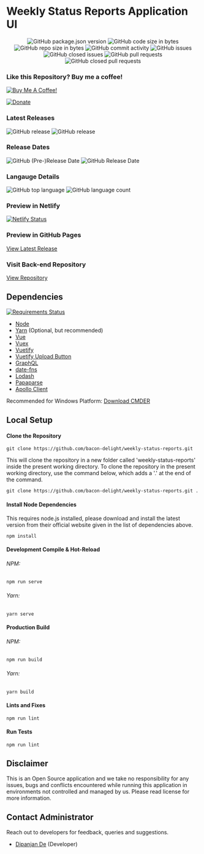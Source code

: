 # Weekly Status Reports Application UI

<p align="center">
	<img alt="GitHub package.json version" src="https://img.shields.io/github/package-json/v/bacon-delight/weekly-status-reports.svg?style=for-the-badge">
	<img alt="GitHub code size in bytes" src="https://img.shields.io/github/languages/code-size/bacon-delight/weekly-status-reports.svg?style=for-the-badge">
	<img alt="GitHub repo size in bytes" src="https://img.shields.io/github/repo-size/bacon-delight/weekly-status-reports.svg?style=for-the-badge">
	<img alt="GitHub commit activity" src="https://img.shields.io/github/commit-activity/m/bacon-delight/weekly-status-reports.svg?style=for-the-badge">
	<img alt="GitHub issues" src="https://img.shields.io/github/issues-raw/bacon-delight/weekly-status-reports.svg?label=Open%20Issues&style=for-the-badge">
	<img alt="GitHub closed issues" src="https://img.shields.io/github/issues-closed-raw/bacon-delight/weekly-status-reports.svg?label=Closed%20Issues&style=for-the-badge">
	<img alt="GitHub pull requests" src="https://img.shields.io/github/issues-pr-raw/bacon-delight/weekly-status-reports.svg?label=Pull%20Requests%20%28Open%29&style=for-the-badge">
	<img alt="GitHub closed pull requests" src="https://img.shields.io/github/issues-pr-closed-raw/bacon-delight/weekly-status-reports.svg?label=Pull%20Requests%20%28Closed%29&style=for-the-badge">
</p>

### Like this Repository? Buy me a coffee!

<p><a href="https://www.buymeacoffee.com/baconDelight" target="_blank"><img src="https://bmc-cdn.nyc3.digitaloceanspaces.com/BMC-button-images/custom_images/black_img.png" alt="Buy Me A Coffee!" style="height: auto !important;width: auto !important;" ></a></p>

[![Donate](https://img.shields.io/badge/Donate-PayPal-green.svg)](https://paypal.me/dipanjan131)

### Latest Releases
<p>
	<img alt="GitHub release" src="https://img.shields.io/github/release-pre/bacon-delight/weekly-status-reports.svg?label=Pre%20Release&style=for-the-badge">
	<img alt="GitHub release" src="https://img.shields.io/github/release/bacon-delight/weekly-status-reports.svg?style=for-the-badge">
</p>

### Release Dates
<p>
	<img alt="GitHub (Pre-)Release Date" src="https://img.shields.io/github/release-date-pre/bacon-delight/weekly-status-reports.svg?label=PRE%20RELEASE&style=for-the-badge">
	<img alt="GitHub Release Date" src="https://img.shields.io/github/release-date/bacon-delight/weekly-status-reports.svg?label=RELEASE&style=for-the-badge">
</p>

### Langauge Details
<p>
	<img alt="GitHub top language" src="https://img.shields.io/github/languages/top/bacon-delight/weekly-status-reports.svg?color=%23f45342&style=for-the-badge">
	<img alt="GitHub language count" src="https://img.shields.io/github/languages/count/bacon-delight/weekly-status-reports.svg?style=for-the-badge">
</p>

### Preview in Netlify
[![Netlify Status](https://api.netlify.com/api/v1/badges/1873bdba-2935-4128-8c1c-c540c18e214e/deploy-status)](https://app.netlify.com/sites/weekly-status-reports/deploys)

### Preview in GitHub Pages
[View Latest Release](https://bacon-delight.github.io/weekly-status-reports/)

### Visit Back-end Repository
[View Repository](https://github.com/bacon-delight/weekly-status-reports-server)

## Dependencies
<a href="https://requires.io/github/bacon-delight/weekly-status-reports/requirements/?branch=gh-pages"><img src="https://requires.io/github/bacon-delight/weekly-status-reports/requirements.svg?branch=master" alt="Requirements Status" /></a>

* [Node](https://nodejs.org/en/)
* [Yarn](https://yarnpkg.com/en/) (Optional, but recommended)
* [Vue](https://vuejs.org/)
* [Vuex](https://vuex.vuejs.org/)
* [Vuetify](https://vuetifyjs.com/en/)
* [Vuetify Upload Button](https://github.com/DoritoBandito/vuetify-upload-button)
* [GraphQL](https://graphql.org/)
* [date-fns](https://date-fns.org/)
* [Lodash](https://lodash.com/)
* [Papaparse](https://www.papaparse.com/)
* [Apollo Client](https://vue-apollo.netlify.com/)

Recommended for Windows Platform: [Download CMDER](https://cmder.net/)

## Local Setup

#### Clone the Repository
```
git clone https://github.com/bacon-delight/weekly-status-reports.git
```

This will clone the repository in a new folder called 'weekly-status-reports' inside the present working directory. To clone the repository in the present working directory, use the command below, which adds a '.' at the end of the command.

```
git clone https://github.com/bacon-delight/weekly-status-reports.git .
```

#### Install Node Dependencies
This requires node.js installed, please download and install the latest version from their official website given in the list of dependencies above.

```
npm install
```

#### Development Compile & Hot-Reload
###### NPM:

```
npm run serve
```

###### Yarn:

```
yarn serve
```

#### Production Build
###### NPM:

```
npm run build
```

###### Yarn:

```
yarn build
```

#### Lints and Fixes

```
npm run lint
```

#### Run Tests

```
npm run lint
```

## Disclaimer
This is an Open Source application and we take no responsibility for any issues, bugs and conflicts encountered while running this application in environments not controlled and managed by us. Please read license for more information.

## Contact Administrator
Reach out to developers for feedback, queries and suggestions.

* [Dipanjan De](https://dipanjande.com) (Developer)
